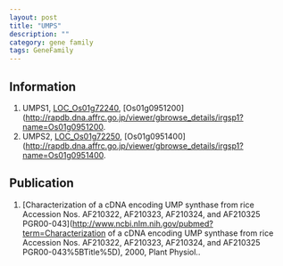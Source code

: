 ```yaml
---
layout: post
title: "UMPS"
description: ""
category: gene family
tags: GeneFamily
---
```


## Information
1. UMPS1, [LOC_Os01g72240](http://rice.plantbiology.msu.edu/cgi-bin/ORF_infopage.cgi?orf=LOC_Os01g72240), [Os01g0951200](http://rapdb.dna.affrc.go.jp/viewer/gbrowse_details/irgsp1?name=Os01g0951200.
2. UMPS2, [LOC_Os01g72250](http://rice.plantbiology.msu.edu/cgi-bin/ORF_infopage.cgi?orf=LOC_Os01g72250), [Os01g0951400](http://rapdb.dna.affrc.go.jp/viewer/gbrowse_details/irgsp1?name=Os01g0951400.

## Publication
1. [Characterization of a cDNA encoding UMP synthase from rice Accession Nos. AF210322, AF210323, AF210324, and AF210325 PGR00-043](http://www.ncbi.nlm.nih.gov/pubmed?term=Characterization of a cDNA encoding UMP synthase from rice Accession Nos. AF210322, AF210323, AF210324, and AF210325 PGR00-043%5BTitle%5D), 2000, Plant Physiol..


